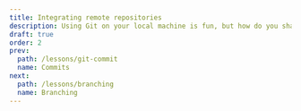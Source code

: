 ```yaml
---
title: Integrating remote repositories
description: Using Git on your local machine is fun, but how do you share it with others?
draft: true
order: 2
prev:
  path: /lessons/git-commit
  name: Commits
next:
  path: /lessons/branching
  name: Branching
---
```

